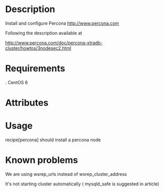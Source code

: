 Description
===========
Install and configure Percona http://www.percona.com

Following the description available at

http://www.percona.com/doc/percona-xtradb-cluster/howtos/3nodesec2.html

Requirements
============

. CentOS 6

Attributes
==========

Usage
=====
recipe[percona] should install a percona node 

Known problems
==============
We are using wsrep_urls instead of wsrep_cluster_address

It's not starting cluster automatically ( mysqld_safe is suggested in article)

